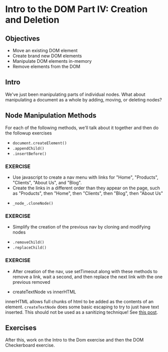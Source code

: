 # Intro to the DOM Part IV: Creation and Deletion

## Objectives

- Move an existing DOM element
- Create brand new DOM elements
- Manipulate DOM elements in-memory
- Remove elements from the DOM

## Intro

We've just been manipulating parts of individual nodes. What about manipulating a document as a whole by adding, moving, or deleting nodes?

## Node Manipulation Methods

For each of the following methods, we'll talk about it together and then do the followup exercises

- `document.createElement()`
- `.appendChild()`
- `.insertBefore()`

### __EXERCISE__

* Use javascript to create a nav menu with links for "Home", "Products", "Clients", "About Us", and "Blog".
* Create the links in a different order than they appear on the page, such as "Products", then "Home", then "Clients", then "Blog", then "About Us"

- `_node_.cloneNode()`

### __EXERCISE__

* Simplify the creation of the previous nav by cloning and modifying nodes

- `.removeChild()`
- `.replaceChild()`

### __EXERCISE__

* After creation of the nav, use setTimeout along with these methods to remove a link, wait a second, and then replace the next link with the one previous removed


- createTextNode vs innerHTML

innerHTML allows full chunks of html to be added as the contents of an element. `createTextNode` does some basic escaping to try to just have text inserted. This should not be used as a sanitizing technique! See [this post](http://benv.ca/2012/10/02/you-are-probably-misusing-DOM-text-methods/https://www.google.com/url?sa=t&rct=j&q=&esrc=s&source=web&cd=4&ved=0ahUKEwi4pcOAvtHMAhWhyoMKHVDFA60QFggyMAM&url=http%3A%2F%2Fbenv.ca%2F2012%2F10%2F02%2Fyou-are-probably-misusing-DOM-text-methods%2F&usg=AFQjCNEbdg2efNNeQiXnL7r167Ynh3yGDw&sig2=FhPQz0Xdju9N2YP2BnzQ6A).


## Exercises

After this, work on the Intro to the Dom exercise and then the DOM Checkerboard exercise.
